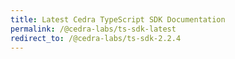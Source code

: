 ```yaml
---
title: Latest Cedra TypeScript SDK Documentation
permalink: /@cedra-labs/ts-sdk-latest
redirect_to: /@cedra-labs/ts-sdk-2.2.4
---
```

